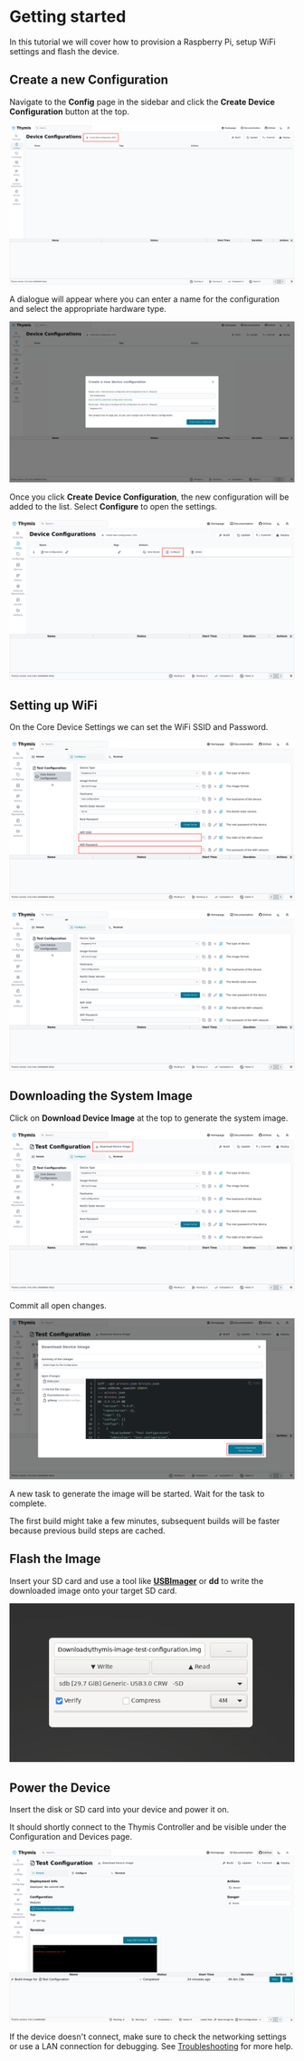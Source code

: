 # Getting started

In this tutorial we will cover how to provision a Raspberry Pi, setup WiFi settings and flash the device.

## Create a new Configuration

Navigate to the **Config** page in the sidebar and click the **Create Device Configuration** button at the top.

![Config Page](./Color-scheme-light-initial-device-provisioning-1-linux.png)

A dialogue will appear where you can enter a name for the configuration and select the appropriate hardware type.

![Config Page](./Color-scheme-light-initial-device-provisioning-2-linux.png)

Once you click **Create Device Configuration**, the new configuration will be added to the list.
Select **Configure** to open the settings.

![Config Page](./Color-scheme-light-initial-device-provisioning-3-linux.png)

## Setting up WiFi

On the Core Device Settings we can set the WiFi SSID and Password.

![Config Page](./Color-scheme-light-initial-device-provisioning-4-linux.png)

![Config Page](./Color-scheme-light-initial-device-provisioning-5-linux.png)

## Downloading the System Image

Click on **Download Device Image** at the top to generate the system image.

![Config Page](./Color-scheme-light-initial-device-provisioning-6-linux.png)

Commit all open changes.

![Config Page](./Color-scheme-light-initial-device-provisioning-7-linux.png)

A new task to generate the image will be started.
Wait for the task to complete.

The first build might take a few minutes, subsequent builds will be faster because previous build steps are cached.

## Flash the Image

Insert your SD card and use a tool like **[USBImager](https://bztsrc.gitlab.io/usbimager/)** or **dd** to write the downloaded image onto your target SD card.

![USBImager](./flashing-image.png)

## Power the Device

Insert the disk or SD card into your device and power it on.

It should shortly connect to the Thymis Controller and be visible under the Configuration and Devices page.

![Running Device](./device-deployed.png)

If the device doesn't connect, make sure to check the networking settings or use a LAN connection for debugging.
See [Troubleshooting](./troubleshooting) for more help.
